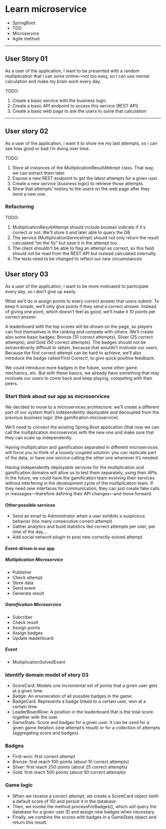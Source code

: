 # Learn microservice
- SpringBoot
- TDD
- Microservice
- Agile method
-----------------
## User Story 01
As a user of the application, I want to be presented with a random
multiplication that I can solve online—not too easy, so I can use mental
calculation and make my brain work every day.

TODO:
1. Create a basic service with the business logic.
2. Create a basic API endpoint to access this service
(REST API).
3. Create a basic web page to ask the users to solve that
calculation

------------------
## User story 02
As a user of the application, i want it to show me my last attempts, so i can
see how good or bad i’m doing over time.

TODO:
1. Store all instances of the MultiplicationResultAttempt
class. That way, we can extract them later.
2. Expose a new REST endpoint to get the latest attempts
for a given user.
3. Create a new service (business logic) to retrieve those
attempts.
4. Show that attempts’ history to the users on the web
page after they send a new one.

### Refactoring
TODO:
1. MultiplicationResultAttempt should include boolean indicate if it's correct or not. We'll store it and later able to query the DB
2. The service (MultiplicationServiceImpl) should
   not only return the result calculated “on the fly” but
   save it in the attempt too.
3. The client shouldn’t be able to flag an attempt as
   correct, so this field should not be read from the
   REST API but instead calculated internally.
4. The tests need to be changed to reflect our new
   circumstances
   
 ## User story 03
 As a user of the application, i want to be more motivated to participate every
 day, so i don’t give up easily.
 
 What we’ll do is assign points to every correct answer that users submit. To
 keep it simple, we’ll only give points if they send a correct answer. Instead
 of giving one point, which doesn’t feel as good, we’ll make it 10 points per
 correct answer.
 
 A leaderboard with the top scores will be shown on the page, so players
 can find themselves in the ranking and compete with others.
 We’ll create also some basic badges: Bronze (10 correct attempts),
 Silver (25 correct attempts), and Gold (50 correct attempts). The badges
 should not be extraordinarily difficult to obtain, because that wouldn’t
 motivate our users. Because the first correct attempt can be hard to
 achieve, we’ll also introduce the badge called First Correct!, to give quick
 positive feedback.
 
 We could introduce more badges in the future, some other game
 mechanics, etc. But with these basics, we already have something that may
 motivate our users to come back and keep playing, competing with their
 peers.
 
 ### Start think about our app as microservices
 We decided to move to a microservices architecture: we’ll create
 a different part of our system that’s independently deployable
 and decoupled from the previous business logic (the gamification
 microservice). 
 
 We’ll need to connect the existing Spring Boot application
 (that now we can call the multiplication microservice) with the new one
 and make sure that they can scale up independently.
 
 Having multiplication and gamification separated
 in different microservices will force you to think of a loosely-coupled
 solution: you can replicate part of the data, or have one service calling the
 other one whenever it’s needed.
 
 Having independently deployable services for the multiplication and
 gamification domains will allow us to test them separately, using their
 APIs. In the future, we could have the gamification team evolving
 their services without interfering in the development cycle of the
 multiplication team. If they need new interfaces for communication,
 they can just create fake calls or messages—therefore defining their
 API changes—and move forward. 
 
 #### Other possible services
 - Send an email to Administrator when a user exhibits a suspicious behavior (too many consecutive correct attempt)
 - Gather analytics and build statistics like correct attempts per user, per time of the day,...
 - Add social network plugin to post new correctly-solved attempt.
 
 #### Event-driven in our app
 ##### Multiplication Microservice
 - Publisher
 - Check attempt
 - Store data
 - Send event
 - Generate result 
 
 ##### Gamification Microservice
 - Subcriber
 - Check result
 - Assign points
 - Assign badges
 - Update leaderboard
 
 ##### Event
 - MultiplicationSolvedEvent
 
 ### Identify domain model of story 03
 - ScoreCard: Models one incremental set of points that a given user gets at a given time
 - Badge: An enumeration of all possible badges in the game.
 - BadgeCard: Represents a badge linked to a certain user, won at a certain time.
 - LeaderBoardRow: A position in the leaderboard that is the total score together with the user.
 - GameStats: Score and badges for a given user. It can be used for a given game iteration (one attempt’s result) or for a collection of attempts (aggregating score and badges).
 
 ### Badges
 - First-won: first correct attempt 
 - Bronze: first reach 100 points (about 10 correct attempts)
 - Silver: first reach 250 points (about 25 correct attempts)
 - Gold: first reach 500 points (about 50 correct attempts)
 
 ### Game logic
 - When we receive a correct attempt, we create a ScoreCard object
 (with a default score of 10) and persist it in the database. 
 - Then, we invoke the method processForBadges(), which will query the database
 for a given user ID and assign new badges when necessary.  
 - Finally, we combine the scores with badges in a GameStats object and return this
 result.